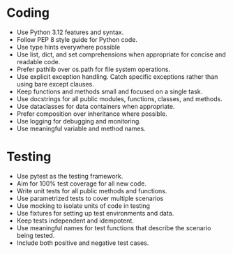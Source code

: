# Coding
- Use Python 3.12 features and syntax.
- Follow PEP 8 style guide for Python code.
- Use type hints everywhere possible
- Use list, dict, and set comprehensions when appropriate for concise and readable code.
- Prefer pathlib over os.path for file system operations.
- Use explicit exception handling. Catch specific exceptions rather than using bare except clauses.
- Keep functions and methods small and focused on a single task.
- Use docstrings for all public modules, functions, classes, and methods.
- Use dataclasses for data containers when appropriate.
- Prefer composition over inheritance where possible.
- Use logging for debugging and monitoring.
- Use meaningful variable and method names.

# Testing
- Use pytest as the testing framework.
- Aim for 100% test coverage for all new code.
- Write unit tests for all public methods and functions.
- Use parametrized tests to cover multiple scenarios
- Use mocking to isolate units of code in testing
- Use fixtures for setting up test environments and data.
- Keep tests independent and idempotent.
- Use meaningful names for test functions that describe the scenario being tested.
- Include both positive and negative test cases.